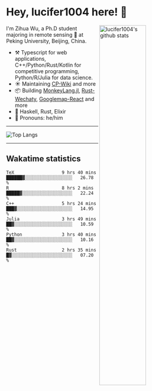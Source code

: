 # Hey, lucifer1004 here! :wave:

<img width="50%" align="right" alt="lucifer1004's github stats" src="https://github-readme-stats.vercel.app/api?username=lucifer1004&show_icons=true">

I'm Zihua Wu, a Ph.D student majoring in remote sensing :satellite: at Peking University, Beijing, China.

- :hammer_and_pick: Typescript for web applications, C++/Python/Rust/Kotlin for competitive programming, Python/R/Julia for data science.
- :sunny: Maintaining [CP-Wiki](https://cp-wiki.vercel.app) and more 
- :package: Building [MonkeyLang.jl](https://github.com/lucifer1004/MonkeyLang.jl), [Rust-Wechaty](https://github.com/wechaty/rust-wechaty), [Googlemap-React](https://github.com/googlemap-react/googlemap-react) and more
- :seedling: Haskell, Rust, Elixir
- :man: Pronouns: he/him

---

![Top Langs](https://github-readme-stats.vercel.app/api/top-langs/?username=lucifer1004&layout=compact)

---

## Wakatime statistics

<!--START_SECTION:waka-->

```text
TeX                  9 hrs 40 mins   ██████▓░░░░░░░░░░░░░░░░░░   26.78 %
R                    8 hrs 2 mins    █████▓░░░░░░░░░░░░░░░░░░░   22.24 %
C++                  5 hrs 24 mins   ███▓░░░░░░░░░░░░░░░░░░░░░   14.95 %
Julia                3 hrs 49 mins   ██▓░░░░░░░░░░░░░░░░░░░░░░   10.59 %
Python               3 hrs 40 mins   ██▓░░░░░░░░░░░░░░░░░░░░░░   10.16 %
Rust                 2 hrs 35 mins   █▓░░░░░░░░░░░░░░░░░░░░░░░   07.20 %
```

<!--END_SECTION:waka-->

